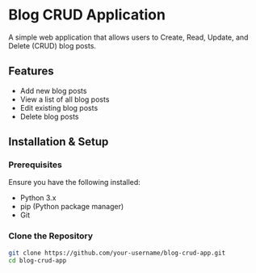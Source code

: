 # Blog CRUD Application

A simple web application that allows users to Create, Read, Update, and Delete (CRUD) blog posts.

## Features
- Add new blog posts
- View a list of all blog posts
- Edit existing blog posts
- Delete blog posts

## Installation & Setup
### Prerequisites
Ensure you have the following installed:
- Python 3.x
- pip (Python package manager)
- Git

### Clone the Repository
```sh
git clone https://github.com/your-username/blog-crud-app.git
cd blog-crud-app
